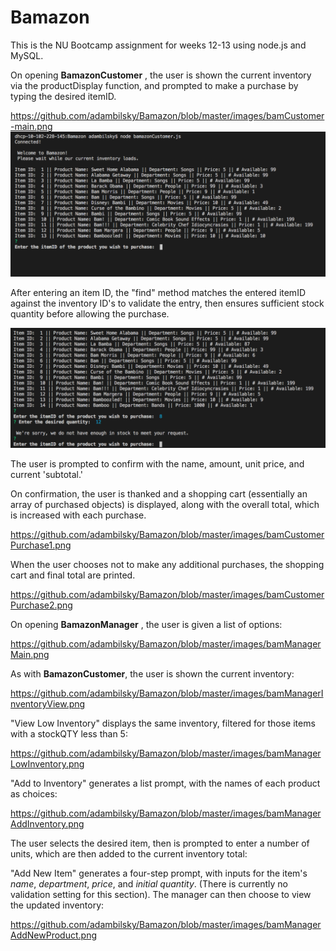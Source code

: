 # Bamazon
This is the NU Bootcamp assignment for weeks 12-13 using node.js and MySQL.

On opening **BamazonCustomer** , the user is shown the current inventory via the productDisplay function,
and prompted to make a purchase by typing the desired itemID. 

https://github.com/adambilsky/Bamazon/blob/master/images/bamCustomer-main.png
![alt text](https://github.com/adambilsky/Bamazon/blob/master/images/bamCustomer-main.png?raw=true "Main Customer Page")

After entering an item ID, the "find" method matches the entered itemID against the inventory ID's to validate the entry,
then ensures sufficient stock quantity before allowing the purchase.

![alt text](https://github.com/adambilsky/Bamazon/blob/master/images/bamCustomerInsufficientQuantity.png?raw=true "Insufficient Quantity")

The user is prompted to confirm with the name, amount, unit price, and current 'subtotal.' 

On confirmation, the user is thanked and a shopping cart (essentially an array of purchased objects) is displayed, 
along with the overall total, which is increased with each purchase.

https://github.com/adambilsky/Bamazon/blob/master/images/bamCustomerPurchase1.png

When the user chooses not to make any additional purchases, the shopping cart and final total are printed.

https://github.com/adambilsky/Bamazon/blob/master/images/bamCustomerPurchase2.png

On opening **BamazonManager** , the user is given a list of options:

https://github.com/adambilsky/Bamazon/blob/master/images/bamManagerMain.png

As with **BamazonCustomer**, the user is shown the current inventory:

https://github.com/adambilsky/Bamazon/blob/master/images/bamManagerInventoryView.png

"View Low Inventory" displays the same inventory, filtered for those items with a stockQTY less than 5:

https://github.com/adambilsky/Bamazon/blob/master/images/bamManagerLowInventory.png

"Add to Inventory" generates a list prompt, with the names of each product as choices:

https://github.com/adambilsky/Bamazon/blob/master/images/bamManagerAddInventory.png

The user selects the desired item, then is prompted to enter a number of units, which are then added to the current 
inventory total:

"Add New Item" generates a four-step prompt, with inputs for the item's *name*, *department*, *price*, and *initial quantity*. (There is currently no validation setting for this section). The manager can then choose to view the updated inventory:

https://github.com/adambilsky/Bamazon/blob/master/images/bamManagerAddNewProduct.png
